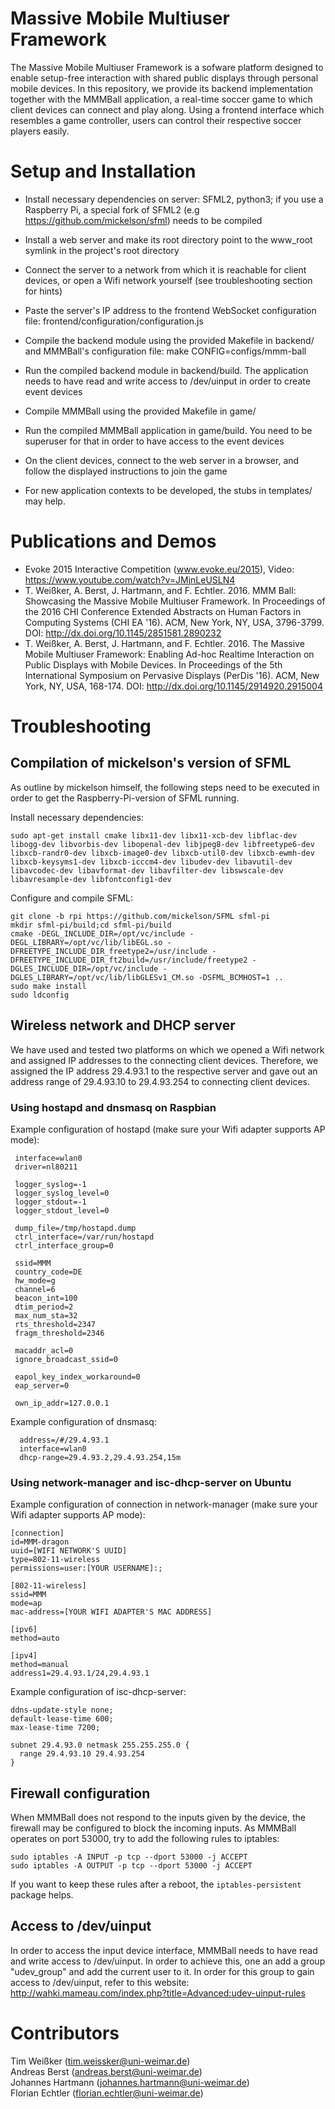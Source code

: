 # Massive Mobile Multiuser Framework
The Massive Mobile Multiuser Framework is a sofware platform designed to enable setup-free interaction with shared public displays through personal mobile devices. In this repository, we provide its backend implementation together with the MMMBall application, a real-time soccer game to which client devices can connect and play along. Using a frontend interface which resembles a game controller, users can control their respective soccer players easily.


# Setup and Installation
 - Install necessary dependencies on server: SFML2, python3; if you use a Raspberry Pi, a special fork of SFML2 (e.g https://github.com/mickelson/sfml) needs to be compiled
 - Install a web server and make its root directory point to the www_root symlink in the project's root directory
 - Connect the server to a network from which it is reachable for client devices, or open a Wifi network yourself (see troubleshooting section for hints)
 - Paste the server's IP address to the frontend WebSocket configuration file: frontend/configuration/configuration.js
 - Compile the backend module using the provided Makefile in backend/ and MMMBall's configuration file: make CONFIG=configs/mmm-ball
 - Run the compiled backend module in backend/build. The application needs to have read and write access to /dev/uinput in order to create event devices
 - Compile MMMBall using the provided Makefile in game/
 - Run the compiled MMMBall application in game/build. You need to be superuser for that in order to have access to the event devices
 - On the client devices, connect to the web server in a browser, and follow the displayed instructions to join the game

 - For new application contexts to be developed, the stubs in templates/ may help.

# Publications and Demos
 - Evoke 2015 Interactive Competition (www.evoke.eu/2015), Video: https://www.youtube.com/watch?v=JMjnLeUSLN4
 - T. Weißker, A. Berst, J. Hartmann, and F. Echtler. 2016. MMM Ball: Showcasing the Massive Mobile Multiuser Framework. In Proceedings of the 2016 CHI Conference Extended Abstracts on Human Factors in Computing Systems (CHI EA '16). ACM, New York, NY, USA, 3796-3799. DOI: http://dx.doi.org/10.1145/2851581.2890232 
 - T. Weißker, A. Berst, J. Hartmann, and F. Echtler. 2016. The Massive Mobile Multiuser Framework: Enabling Ad-hoc Realtime Interaction on Public Displays with Mobile Devices. In Proceedings of the 5th International Symposium on Pervasive Displays (PerDis '16). ACM, New York, NY, USA, 168-174. DOI: http://dx.doi.org/10.1145/2914920.2915004

# Troubleshooting
## Compilation of mickelson's version of SFML
As outline by mickelson himself, the following steps need to be executed in order to get the Raspberry-Pi-version of SFML running.

Install necessary dependencies:
```
sudo apt-get install cmake libx11-dev libx11-xcb-dev libflac-dev libogg-dev libvorbis-dev libopenal-dev libjpeg8-dev libfreetype6-dev libxcb-randr0-dev libxcb-image0-dev libxcb-util0-dev libxcb-ewmh-dev libxcb-keysyms1-dev libxcb-icccm4-dev libudev-dev libavutil-dev libavcodec-dev libavformat-dev libavfilter-dev libswscale-dev libavresample-dev libfontconfig1-dev
```

Configure and compile SFML:
```
git clone -b rpi https://github.com/mickelson/SFML sfml-pi
mkdir sfml-pi/build;cd sfml-pi/build
cmake -DEGL_INCLUDE_DIR=/opt/vc/include -DEGL_LIBRARY=/opt/vc/lib/libEGL.so -DFREETYPE_INCLUDE_DIR_freetype2=/usr/include -DFREETYPE_INCLUDE_DIR_ft2build=/usr/include/freetype2 -DGLES_INCLUDE_DIR=/opt/vc/include -DGLES_LIBRARY=/opt/vc/lib/libGLESv1_CM.so -DSFML_BCMHOST=1 ..
sudo make install
sudo ldconfig
```

## Wireless network and DHCP server
We have used and tested two platforms on which we opened a Wifi network and assigned IP addresses to the connecting client devices. Therefore, we assigned the IP address 29.4.93.1 to the respective server and gave out an address range of 29.4.93.10 to 29.4.93.254 to connecting client devices. 

### Using hostapd and dnsmasq on Raspbian
Example configuration of hostapd (make sure your Wifi adapter supports AP mode):

```
 interface=wlan0
 driver=nl80211
 
 logger_syslog=-1
 logger_syslog_level=0
 logger_stdout=-1
 logger_stdout_level=0
 
 dump_file=/tmp/hostapd.dump
 ctrl_interface=/var/run/hostapd
 ctrl_interface_group=0
 
 ssid=MMM
 country_code=DE
 hw_mode=g
 channel=6
 beacon_int=100
 dtim_period=2
 max_num_sta=32
 rts_threshold=2347
 fragm_threshold=2346
 
 macaddr_acl=0
 ignore_broadcast_ssid=0
 
 eapol_key_index_workaround=0
 eap_server=0
 
 own_ip_addr=127.0.0.1
```

Example configuration of dnsmasq:

```
  address=/#/29.4.93.1
  interface=wlan0
  dhcp-range=29.4.93.2,29.4.93.254,15m
```

### Using network-manager and isc-dhcp-server on Ubuntu
Example configuration of connection in network-manager (make sure your Wifi adapter supports AP mode):

```
[connection]
id=MMM-dragon
uuid=[WIFI NETWORK'S UUID]
type=802-11-wireless
permissions=user:[YOUR USERNAME]:;

[802-11-wireless]
ssid=MMM
mode=ap
mac-address=[YOUR WIFI ADAPTER'S MAC ADDRESS]

[ipv6]
method=auto

[ipv4]
method=manual
address1=29.4.93.1/24,29.4.93.1
```

Example configuration of isc-dhcp-server:

```
ddns-update-style none;
default-lease-time 600;
max-lease-time 7200;

subnet 29.4.93.0 netmask 255.255.255.0 {
  range 29.4.93.10 29.4.93.254
}
```


## Firewall configuration
When MMMBall does not respond to the inputs given by the device, the firewall may be configured to block the incoming inputs. As MMMBall operates on port 53000, try to add the following rules to iptables:

`sudo iptables -A INPUT -p tcp --dport 53000 -j ACCEPT`<br>
`sudo iptables -A OUTPUT -p tcp --dport 53000 -j ACCEPT`

If you want to keep these rules after a reboot, the `iptables-persistent` package helps.

## Access to /dev/uinput
In order to access the input device interface, MMMBall needs to have read and write access to /dev/uinput. In order to achieve this, one an add a group "udev_group" and add the current user to it. In order for this group to gain access to /dev/uinput, refer to this website: http://wahki.mameau.com/index.php?title=Advanced:udev-uinput-rules

# Contributors
Tim Weißker (tim.weissker@uni-weimar.de)<br>
Andreas Berst (andreas.berst@uni-weimar.de)<br>
Johannes Hartmann (johannes.hartmann@uni-weimar.de)<br>
Florian Echtler (florian.echtler@uni-weimar.de)

